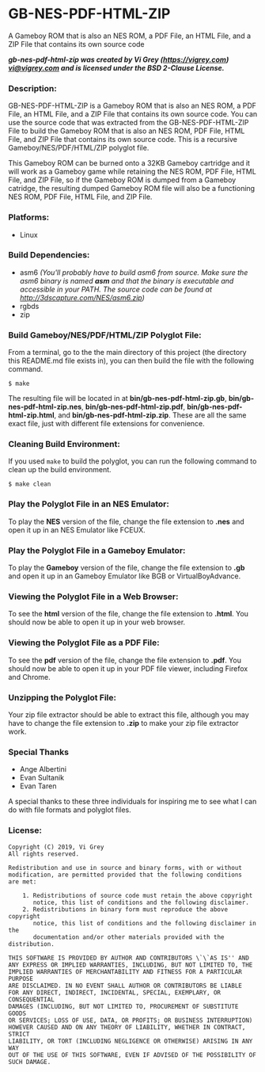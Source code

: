 # GB-NES-PDF-HTML-ZIP

A Gameboy ROM that is also an NES ROM, a PDF File, an HTML File, and a ZIP File that contains its own source code

**_gb-nes-pdf-html-zip was created by Vi Grey (https://vigrey.com) <vi@vigrey.com> and is licensed under the BSD 2-Clause License._**

### Description:

GB-NES-PDF-HTML-ZIP is a Gameboy ROM that is also an NES ROM, a PDF File, an HTML File, and a ZIP File that contains its own source code.  You can use the source code that was extracted from the GB-NES-PDF-HTML-ZIP File to build the Gameboy ROM that is also an NES ROM, PDF File, HTML File, and ZIP File that contains its own source code.  This is a recursive Gameboy/NES/PDF/HTML/ZIP polyglot file.

This Gameboy ROM can be burned onto a 32KB Gameboy cartridge and it will work as a Gameboy game while retaining the NES ROM, PDF File, HTML File, and ZIP File, so if the Gameboy ROM is dumped from a Gameboy catridge, the resulting dumped Gameboy ROM file will also be a functioning NES ROM, PDF File, HTML File, and ZIP File.

### Platforms:
- Linux

### Build Dependencies:
- asm6 _(You'll probably have to build asm6 from source.  Make sure the asm6 binary is named **asm** and that the binary is executable and accessible in your PATH. The source code can be found at http://3dscapture.com/NES/asm6.zip)_
- rgbds
- zip

### Build Gameboy/NES/PDF/HTML/ZIP Polyglot File:

From a terminal, go to the the main directory of this project (the directory this README.md file exists in), you can then build the file with the following command.

    $ make

The resulting file will be located in at **bin/gb-nes-pdf-html-zip.gb**, **bin/gb-nes-pdf-html-zip.nes**, **bin/gb-nes-pdf-html-zip.pdf**, **bin/gb-nes-pdf-html-zip.html**, and **bin/gb-nes-pdf-html-zip.zip**.  These are all the same exact file, just with different file extensions for convenience.

### Cleaning Build Environment:

If you used `make` to build the polyglot, you can run the following command to clean up the build environment.

    $ make clean

### Play the Polyglot File in an NES Emulator:

To play the **NES** version of the file, change the file extension to **.nes** and open it up in an NES Emulator like FCEUX.

### Play the Polyglot File in a Gameboy Emulator:

To play the **Gameboy** version of the file, change the file extension to **.gb** and open it up in an Gameboy Emulator like BGB or VirtualBoyAdvance.

### Viewing the Polyglot File in a Web Browser:

To see the **html** version of the file, change the file extension to **.html**.  You should now be able to open it up in your web browser.

### Viewing the Polyglot File as a PDF File:

To see the **pdf** version of the file, change the file extension to **.pdf**.  You should now be able to open it up in your PDF file viewer, including Firefox and Chrome.

### Unzipping the Polyglot File:

Your zip file extractor should be able to extract this file, although you may have to change the file extension to **.zip** to make your zip file extractor work.

### Special Thanks

- Ange Albertini
- Evan Sultanik
- Evan Taren

A special thanks to these three individuals for inspiring me to see what I can do with file formats and polyglot files.

### License:
    Copyright (C) 2019, Vi Grey
    All rights reserved.

    Redistribution and use in source and binary forms, with or without
    modification, are permitted provided that the following conditions
    are met:

        1. Redistributions of source code must retain the above copyright
           notice, this list of conditions and the following disclaimer.
        2. Redistributions in binary form must reproduce the above copyright
           notice, this list of conditions and the following disclaimer in the
           documentation and/or other materials provided with the distribution.

    THIS SOFTWARE IS PROVIDED BY AUTHOR AND CONTRIBUTORS \`\`AS IS'' AND
    ANY EXPRESS OR IMPLIED WARRANTIES, INCLUDING, BUT NOT LIMITED TO, THE
    IMPLIED WARRANTIES OF MERCHANTABILITY AND FITNESS FOR A PARTICULAR PURPOSE
    ARE DISCLAIMED. IN NO EVENT SHALL AUTHOR OR CONTRIBUTORS BE LIABLE
    FOR ANY DIRECT, INDIRECT, INCIDENTAL, SPECIAL, EXEMPLARY, OR CONSEQUENTIAL
    DAMAGES (INCLUDING, BUT NOT LIMITED TO, PROCUREMENT OF SUBSTITUTE GOODS
    OR SERVICES; LOSS OF USE, DATA, OR PROFITS; OR BUSINESS INTERRUPTION)
    HOWEVER CAUSED AND ON ANY THEORY OF LIABILITY, WHETHER IN CONTRACT, STRICT
    LIABILITY, OR TORT (INCLUDING NEGLIGENCE OR OTHERWISE) ARISING IN ANY WAY
    OUT OF THE USE OF THIS SOFTWARE, EVEN IF ADVISED OF THE POSSIBILITY OF
    SUCH DAMAGE.
